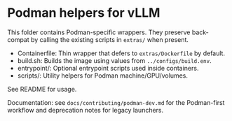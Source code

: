 # Podman helpers for vLLM

This folder contains Podman-specific wrappers. They preserve back-compat by calling the existing scripts in `extras/` when present.

- Containerfile: Thin wrapper that defers to `extras/Dockerfile` by default.
- build.sh: Builds the image using values from `../configs/build.env`.
- entrypoint/: Optional entrypoint scripts used inside containers.
- scripts/: Utility helpers for Podman machine/GPU/volumes.

See README for usage.

Documentation: see `docs/contributing/podman-dev.md` for the Podman-first workflow and deprecation notes for legacy launchers.
